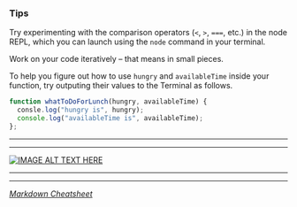### Tips

Try experimenting with the comparison operators (`<`, `>`, `===`, etc.) in the node REPL, which you can launch using the `node` command in your terminal.

Work on your code iteratively – that means in small pieces.

To help you figure out how to use `hungry` and `availableTime` inside your function, try outputing their values to the Terminal as follows.

```javascript
function whatToDoForLunch(hungry, availableTime) {
  consle.log("hungry is", hungry);
  console.log("availableTime is", availableTime);
};
```

----
----
          
[![IMAGE ALT TEXT HERE](https://media3.giphy.com/media/v1.Y2lkPTc5MGI3NjExZG13NXI5aWYxMGhrcjAyaGhkY3o3eDVmYnptcjV4azB3OWhlenBkbyZlcD12MV9pbnRlcm5hbF9naWZfYnlfaWQmY3Q9Zw/hv4TC2Ide8rDoXy0iK/giphy.webp)](http://www.youtube.com/watch?v=007KtljZ3t0)


----
----
*[Markdown Cheatsheet](https://github.com/adam-p/markdown-here/wiki/Markdown-Cheatsheet)*